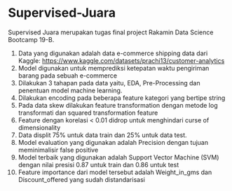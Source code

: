 # Supervised-Juara
Supervised Juara merupakan tugas final project Rakamin Data Science Bootcamp 19-B.
1. Data yang digunakan adalah data e-commerce shipping data dari Kaggle: https://www.kaggle.com/datasets/prachi13/customer-analytics
2. Model digunakan untuk memprediksi ketepatan waktu pengiriman barang pada sebuah e-commerce
3. Dilakukan 3 tahapan pada data yaitu, EDA, Pre-Processing dan penentuan model machine learning.
4. Dilakukan encoding pada beberapa feature kategori yang bertipe string
5. Pada data skew dilakukan feature transformation dengan metode log transformati dan squared transformation feature
6. Feature dengan korelasi < 0.01 didrop untuk menghindari curse of dimensionality
7. Data displit 75% untuk data train dan 25% untuk data test.
8. Model evaluation yang digunakan adalah Precision dengan tujuan meminimalisir false positive
9. Model terbaik yang digunakan adalah Support Vector Machine (SVM) dengan nilai presisi 0.87 untuk train dan 0.86 untuk test
10. Feature importance dari model tersebut adalah Weight_in_gms dan Discount_offered yang sudah distandarisasi

